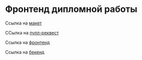 # Фронтенд дипломной работы

Ссылка на [макет](https://disk.yandex.ru/d/ETO8bLDJ-DJrsA)

ССылка на [пулл-реквест](https://github.com/NikolayKrishtopa/movies-explorer-frontend/pull/2)

Ccылка на [фронтенд](https://movies.nikolaykrishtopa.nomoredomains.club/)

Ccылка на [бекенд](http://api.mesto.nikolaykrish.nomoredomains.icu/)

